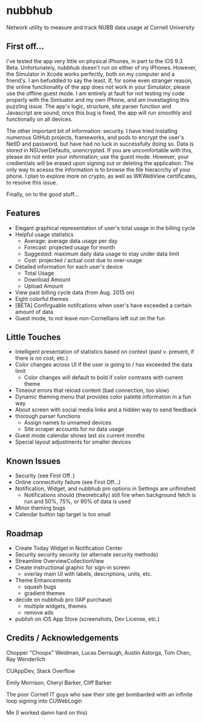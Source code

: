 # nubbhub

Network utility to measure and track NUBB data usage at Cornell University

## First off...
I've tested the app very little on physical iPhones, in part to the iOS 9.3 Beta. Unfortunately, nubbhub doesn't run on either of my iPhones. However, the Simulator in Xcode works perfectly, both on my computer and a friend's. I am befuddled to say the least. If, for some even stranger reason, the online functionality of the app does not work in your Simulator, please use the offline guest mode. I am entirely at fault for not testing my code properly with the Simluator and my own iPhone, and am investiagting this puzzling issue. The app's logic, structure, site parser function and Javascript are sound; once this bug is fixed, the app will run smoothly and functionally on all devices.

The other important bit of information: security. I have tried installing numerous GitHub projects, frameworks, and pods to encrypt the user's NetID and password, but have had no luck in successfully doing so. Data is stored in NSUserDefaults, unencrypted. If you are uncomfortable with this, please do not enter your information; use the guest mode. However, your credientials will be erased upon signing out or deleting the application. The only way to acesss the information is to browse the file hieracrchy of your phone. I plan to explore more on crypto, as well as WKWebView certificates, to resolve this issue. 

Finally, on to the good stuff...

## Features
- Elegant graphical representation of user's total usage in the billing cycle
- Helpful usage statistics
	- Average: average data usage per day
	- Forecast: projected usage for month
	- Suggested: maximum daily data usage to stay under data limit
	- Cost: projected / actual cost due to over-usage
- Detailed information for each user's device
	- Total Usage
	- Download Amount
	- Upload Amount
- View past billing cycle data (from Aug. 2015 on)
- Eight colorful themes
- [BETA] Confirguable notifcations when user's have exceeded a certain amount of data
- Guest mode, to not leave non-Cornellians left out on the fun

## Little Touches
- Intelligent presentation of statistics based on context (past v. present, if there is no cost, etc.)
- Color changes across UI if the user is going to / has exceeded the data limit
 	- Color changes will default to bold if color contrasts with current theme
- Timeout errors that reload content (bad connection, too slow)
- Dynamic theming menu that provides color palette information in a fun way
- About screen with social media links and a hidden way to send feedback
- thorough parser functions
 	- Assign names to unnamed devices
 	- Site scraper accounts for no data usage
- Guest mode calendar shows last six current months
- Special layout adjustments for smaller devices

## Known Issues
- Security (see First Off..)
- Online connectivity failure (see First Off...)
- Notification, Widget, and nubbhub pro options in Settings are unfinished
	- Notifications should (theoretically) still fire when background fetch is run and 50%, 75%, or 90% of data is used
- Minor theming bugs
- Calendar button tap target is too small

## Roadmap
- Create Today Widget in Notification Center
- Security security security (or alternate security methods)
- Streamline OverviewCollectionView
- Create instructional graphic for sign-in screen
	- overlay main UI with labels, descriptions, units, etc.
- Theme Enhancements
	- squash bugs
	- gradient themes
- decide on nubbhub pro (IAP purchase)
	- multiple widgets, themes
	- remove ads
- publish on iOS App Store (screenshots, Dev License, etc.)

## Credits / Acknowledgements

Chopper "Choops" Weidman, Lucas Derraugh, Austin Astorga, Tom Chen, Ray Wenderlich

CUAppDev, Stack Overflow

Emily Morrison, Cheryl Barker, Cliff Barker

The poor Cornell IT guys who saw their site get bombarded with an infinite loop signing into CUWebLogin

Me (I worked damn hard on this)

